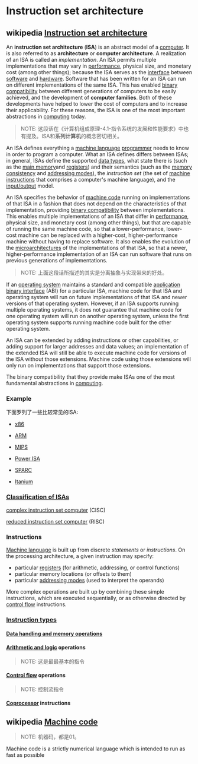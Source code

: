 # Instruction set architecture

## wikipedia [Instruction set architecture](https://en.wikipedia.org/wiki/Instruction_set_architecture)	

An **instruction set architecture** (**ISA**) is an abstract model of a [computer](https://en.wikipedia.org/wiki/Computer). It is also referred to as **architecture** or **computer architecture**. A realization of an ISA is called an *implementation*. An ISA permits multiple implementations that may vary in [performance](https://en.wikipedia.org/wiki/Computer_performance), physical size, and monetary cost (among other things); because the ISA serves as the [interface](https://en.wikipedia.org/wiki/Interface_(computing)) between [software](https://en.wikipedia.org/wiki/Software) and [hardware](https://en.wikipedia.org/wiki/Computer_hardware). Software that has been written for an ISA can run on different implementations of the same ISA. This has enabled [binary compatibility](https://en.wikipedia.org/wiki/Binary_compatibility) between different generations of computers to be easily achieved, and the development of **computer families**. Both of these developments have helped to lower the cost of computers and to increase their applicability. For these reasons, the ISA is one of the most important abstractions in [computing](https://en.wikipedia.org/wiki/Computing) today.

> NOTE: 这段话在《计算机组成原理-4.1-指令系统的发展和性能要求》中也有提及。ISA和**系列计算机**的概念密切相关。

An ISA defines everything a [machine language](https://en.wikipedia.org/wiki/Machine_language) [programmer](https://en.wikipedia.org/wiki/Programmer) needs to know in order to program a computer. What an ISA defines differs between ISAs; in general, ISAs define the supported [data types](https://en.wikipedia.org/wiki/Data_type), what state there is (such as the [main memory](https://en.wikipedia.org/wiki/Main_memory)and [registers](https://en.wikipedia.org/wiki/Processor_register)) and their semantics (such as the [memory consistency](https://en.wikipedia.org/wiki/Memory_consistency) and [addressing modes](https://en.wikipedia.org/wiki/Addressing_mode)), the *instruction set* (the set of [machine instructions](https://en.wikipedia.org/wiki/Machine_instruction) that comprises a computer's machine language), and the [input/output](https://en.wikipedia.org/wiki/Input/output) model.

An ISA specifies the behavior of [machine code](https://en.wikipedia.org/wiki/Machine_code) running on implementations of that ISA in a fashion that does not depend on the characteristics of that implementation, providing [binary compatibility](https://en.wikipedia.org/wiki/Binary_compatibility) between implementations. This enables multiple implementations of an ISA that differ in [performance](https://en.wikipedia.org/wiki/Computer_performance), physical size, and monetary cost (among other things), but that are capable of running the same machine code, so that a lower-performance, lower-cost machine can be replaced with a higher-cost, higher-performance machine without having to replace software. It also enables the evolution of the [microarchitectures](https://en.wikipedia.org/wiki/Microarchitecture) of the implementations of that ISA, so that a newer, higher-performance implementation of an ISA can run software that runs on previous generations of implementations.

> NOTE: 上面这段话所描述的其实是分离抽象与实现带来的好处。

If an [operating system](https://en.wikipedia.org/wiki/Operating_system) maintains a standard and compatible [application binary interface](https://en.wikipedia.org/wiki/Application_binary_interface) (ABI) for a particular ISA, machine code for that ISA and operating system will run on future implementations of that ISA and newer versions of that operating system. However, if an ISA supports running multiple operating systems, it does not guarantee that machine code for one operating system will run on another operating system, unless the first operating system supports running machine code built for the other operating system.

An ISA can be extended by adding instructions or other capabilities, or adding support for larger addresses and data values; an implementation of the extended ISA will still be able to execute machine code for versions of the ISA without those extensions. Machine code using those extensions will only run on implementations that support those extensions.

The binary compatibility that they provide make ISAs one of the most fundamental abstractions in [computing](https://en.wikipedia.org/wiki/Computing).

### Example

下面罗列了一些比较常见的ISA:

- [x86](https://en.wikipedia.org/wiki/X86)

- [ARM](https://en.wikipedia.org/wiki/ARM_architecture)

- [MIPS](https://en.wikipedia.org/wiki/MIPS_architecture)

- [Power ISA](https://en.wikipedia.org/wiki/Power_ISA)

- [SPARC](https://en.wikipedia.org/wiki/SPARC)

- [Itanium](https://en.wikipedia.org/wiki/IA-64)

  

### [Classification of ISAs](https://en.wikipedia.org/wiki/Instruction_set_architecture)

[complex instruction set computer](https://en.wikipedia.org/wiki/Complex_instruction_set_computer) (CISC) 

[reduced instruction set computer](https://en.wikipedia.org/wiki/Reduced_instruction_set_computer) (RISC)



### Instructions

[Machine language](https://en.wikipedia.org/wiki/Machine_code) is built up from discrete *statements* or *instructions*. On the processing architecture, a given instruction may specify:

- particular [registers](https://en.wikipedia.org/wiki/Processor_register) (for arithmetic, addressing, or control functions)
- particular memory locations (or offsets to them)
- particular [addressing modes](https://en.wikipedia.org/wiki/Addressing_mode) (used to interpret the operands)

More complex operations are built up by combining these simple instructions, which are executed sequentially, or as otherwise directed by [control flow](https://en.wikipedia.org/wiki/Control_flow) instructions.



### [Instruction types](https://en.wikipedia.org/wiki/Instruction_set_architecture#Instruction_types)



#### [Data handling and memory operations](https://en.wikipedia.org/wiki/Instruction_set_architecture#Data_handling_and_memory_operations)



#### [Arithmetic and logic](https://en.wikipedia.org/wiki/Arithmetic_logic_unit) operations

> NOTE: 这是最最基本的指令

#### [Control flow](https://en.wikipedia.org/wiki/Control_flow) operations

> NOTE: 控制流指令

#### [Coprocessor](https://en.wikipedia.org/wiki/Coprocessor) instructions



## wikipedia [Machine code](https://en.wikipedia.org/wiki/Machine_code)

> NOTE: 机器码，都是01。

Machine code is a strictly numerical language which is intended to run as fast as possible
